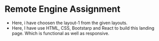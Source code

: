 # Remote Engine Assignment
- Here, i have choosen the layout-1 from the given layouts.
- Here, I have use HTML, CSS, Bootstarp and React to build this landing page. Which is functional as well as responsive.